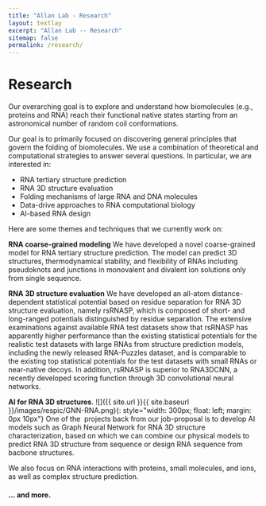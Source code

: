 ```yaml
---
title: "Allan Lab - Research"
layout: textlay
excerpt: "Allan Lab -- Research"
sitemap: false
permalink: /research/
---
```


# Research

Our overarching goal is to explore and understand how biomolecules (e.g., proteins and RNA) reach their functional native states starting from an astronomical number of random coil conformations.

Our goal is to primarily focused on discovering general principles that govern the folding of biomolecules. We use a combination of theoretical and computational strategies to answer several questions. In particular, we are interested in:
* RNA tertiary structure prediction
* RNA 3D structure evaluation
* Folding mechanisms of large RNA and DNA molecules
* Data-drive approaches to RNA computational biology
* AI-based RNA design

Here are some themes and techniques that we currently work on:

**RNA coarse-grained modeling** We have developed a novel coarse-grained model for RNA tertiary structure prediction. The model can predict 3D structures, thermodynamical stability, and flexibility of RNAs including pseudoknots and junctions in monovalent and divalent ion solutions only from single sequence.


**RNA 3D structure evaluation** We have developed an all-atom distance-dependent statistical potential based on residue separation for RNA 3D structure evaluation, namely rsRNASP, which is composed of short- and long-ranged potentials distinguished by residue separation. The extensive examinations against available RNA test datasets show that rsRNASP has apparently higher performance than the existing statistical potentials for the realistic test datasets with large RNAs from structure prediction models, including the newly released RNA-Puzzles dataset, and is comparable to the existing top statistical potentials for the test datasets with small RNAs or near-native decoys. In addition, rsRNASP is superior to RNA3DCNN, a recently developed scoring function through 3D convolutional neural networks. 

**AI for RNA 3D structures**.
![]({{ site.url }}{{ site.baseurl }}/images/respic/GNN-RNA.png){: style="width: 300px; float: left; margin: 0px  10px"}
One of the  projects back from our job-proposal is to develop AI models such as Graph Neural Network for RNA 3D structure characterization, based on which we can combine our physical models to predict RNA 3D structure from sequence or design RNA sequence from bacbone structures. 

We also focus on RNA interactions with proteins, small molecules, and ions, as well as complex structure prediction.


#### ... and more.
